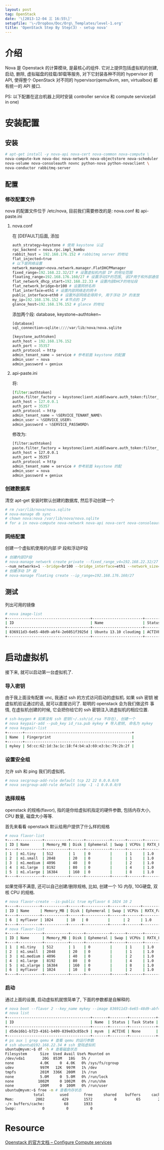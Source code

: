 ```yaml
---
layout: post
tag: OpenStack
date: '\[2013-12-04 三 16:55\]'
setupfile: '\~/Dropbox/Doc/Org\_Templates/level-1.org'
title: 'OpenStack Step By Step(3) - setup nova'
---
```


介绍
====

Nova 是 Openstack 的计算模块, 是最核心的组件.
它对上提供包括虚拟机的创建, 启动, 删除, 虚拟磁盘的挂载/卸载等服务,
对下它封装各种不同的 hypervisor 的 API, 使得整个 OpenStack 对不同的
hypervisor(qemu/kvm, xen, virtualbox) 都有统一的 API 接口.

PS: 以下配置在这台机器上同时安装 controller service 和 compute
service(all in one)

安装配置
========

安装
----

``` bash
# apt-get install -y nova-api nova-cert nova-common nova-compute \
nova-compute-kvm nova-doc nova-network nova-objectstore nova-scheduler \
nova-volume nova-consoleauth novnc python-nova python-novaclient \
nova-conductor rabbitmq-server
```

配置
----

### 修改配置文件

nova 的配置文件位于 /etc/nova, 目前我们需要修改的是: nova.conf 和
api-paste.ini

1.  nova.conf

    在 \[DEFAULT\]后面, 添加

    ``` python
    auth_strategy=keystone # 使用 keystone 认证
    rpc_backend = nova.rpc.impl_kombu
    rabbit_host = 192.168.176.152 # rabbitmq server 的地址
    flat_injected=true
    # 以下是网络设置
    network_manager=nova.network.manager.FlatDHCPManager
    fixed_range=192.168.22.32/27 # 设置虚拟机内部 IP 的地址范围
    floating_range=192.168.176.160/27 # 设置浮动IP的范围, 该IP用于和外部通信
    flat_network_dhcp_start=192.168.22.33 # 设置内部DHCP的地址段
    flat_network_bridge=br100 # 设置网桥名称
    flat_interface=eth1 # 设置内部网络走的网卡
    public_interface=eth0 # 设置外部网络走得网卡, 用于浮动 IP 的发放
    my_ip=192.168.176.152 # 本节点的 IP
    glance_host=192.168.176.152 # glance 的地址
    ```

    添加两个段: database, keystone~authtoken~

    ``` python
    [database]
    sql_connection=sqlite:////var/lib/nova/nova.sqlite

    [keystone_authtoken]
    auth_host = 192.168.176.152 
    auth_port = 35357
    auth_protocol = http
    admin_tenant_name = service # 参考前面 keystone 的配置
    admin_user = nova
    admin_password = geniux
    ```

2.  api-paste.ini

    将:

    ``` python
    [filter:authtoken]
    paste.filter_factory = keystoneclient.middleware.auth_token:filter_factory
    auth_host = 127.0.0.1
    auth_port = 35357
    auth_protocol = http
    admin_tenant_name = %SERVICE_TENANT_NAME%
    admin_user = %SERVICE_USER%
    admin_password = %SERVICE_PASSWORD%
    ```

    修改为:

    ``` bash
    [filter:authtoken]
    paste.filter_factory = keystoneclient.middleware.auth_token:filter_factory
    auth_host = 127.0.0.1
    auth_port = 35357
    auth_protocol = http
    admin_tenant_name = service # 参考前面 keystone 的配
    admin_user = nova
    admin_password = geniux
    ```

### 创建数据库

清空 apt-get 安装时默认创建的数据库, 然后手动创建一个

``` bash
# rm /var/lib/nova/nova.sqlite
# nova-manage db sync
# chown nova:nova /var/lib/nova/nova.sqlite
# for a in nova-compute nova-network nova-api nova-cert nova-consoleauth nova-scheduler nova-conductor; do service "$a" restart; done
```

### 网络配置

创建一个虚拟机使用的内部 IP 段和浮动IP段

``` bash
# 创建内部IP段
# nova-manage network create private --fixed_range_v4=192.168.22.32/27 \
--num_networks=1 --bridge=br100 --bridge_interface=eth1 --network_size=32
# 创建浮动 IP 段
# nova-manage floating create --ip_range=192.168.176.160/27
```

测试
----

列出可用的镜像

``` bash
# nova image-list
+--------------------------------------+-----------------------+--------+--------+
| ID                                   | Name                  | Status | Server |
+--------------------------------------+-----------------------+--------+--------+
| 836911d3-6e65-48d9-abf4-2e6051f3925d | Ubuntu 13.10 cloudimg | ACTIVE |        |
+--------------------------------------+-----------------------+--------+--------+
```

启动虚拟机
==========

接下来, 就可以启动第一台虚拟机了.

### 导入密钥

由于我上面没有配置 vnc, 我通过 ssh 的方式访问启动的虚拟机. 如果 ssh 密钥
被虚拟机验证通过的话, 就可以直接访问了. 聪明的 openstack 会为我们做这件
事情, 在虚拟机创建的时候, 它会把你给它的 ssh 密钥注入进虚拟机的相应位置.

``` bash
# ssh-keygen # 如果没有 ssh 密钥(~/.ssh/id_rsa 不存在), 创建一个
# nova keypair-add --pub_key id_rsa.pub mykey # 导入密钥, 命名为 mykey
# nova keypair-list
+-------+-------------------------------------------------+
| Name  | Fingerprint                                     |
+-------+-------------------------------------------------+
| mykey | 5d:cc:62:1d:3a:1c:18:f4:b4:a3:69:e3:bc:79:2b:2f |
```

### 设置安全组

允许 ssh 和 ping 我们的虚拟机.

``` bash
# nova secgroup-add-rule default tcp 22 22 0.0.0.0/0
# nova secgroup-add-rule default icmp -1 -1 0.0.0.0/0
```

### 选择规格

openstack 的规格(flavor), 指的是你给虚拟机指定的硬件参数, 包括内存大小,
CPU 数量, 磁盘大小等等.

首先来看看 openstack 默认给用户提供了什么样的规格

``` bash
# nova flavor-list
+----+-----------+-----------+------+-----------+------+-------+-------------+-----------+
| ID | Name      | Memory_MB | Disk | Ephemeral | Swap | VCPUs | RXTX_Factor | Is_Public |
+----+-----------+-----------+------+-----------+------+-------+-------------+-----------+
| 1  | m1.tiny   | 512       | 1    | 0         |      | 1     | 1.0         | True      |
| 2  | m1.small  | 2048      | 20   | 0         |      | 1     | 1.0         | True      |
| 3  | m1.medium | 4096      | 40   | 0         |      | 2     | 1.0         | True      |
| 4  | m1.large  | 8192      | 80   | 0         |      | 4     | 1.0         | True      |
| 5  | m1.xlarge | 16384     | 160  | 0         |      | 8     | 1.0         | True      |
+----+-----------+-----------+------+-----------+------+-------+-------------+-----------+
```

如果觉得不满意, 还可以自己创建/删除规格, 比如, 创建一个 1G 内存,
10G硬盘, 双核 CPU 的规格.

``` bash
# nova flavor-create --is-public true myflavor 6 1024 10 2
+----+----------+-----------+------+-----------+------+-------+-------------+-----------+
| ID | Name     | Memory_MB | Disk | Ephemeral | Swap | VCPUs | RXTX_Factor | Is_Public |
+----+----------+-----------+------+-----------+------+-------+-------------+-----------+
| 6  | myflavor | 1024      | 10   | 0         |      | 2     | 1.0         | True      |
+----+----------+-----------+------+-----------+------+-------+-------------+-----------+
# nova flavor-list
+----+-----------+-----------+------+-----------+------+-------+-------------+-----------+
| ID | Name      | Memory_MB | Disk | Ephemeral | Swap | VCPUs | RXTX_Factor | Is_Public |
+----+-----------+-----------+------+-----------+------+-------+-------------+-----------+
| 1  | m1.tiny   | 512       | 1    | 0         |      | 1     | 1.0         | True      |
| 2  | m1.small  | 2048      | 20   | 0         |      | 1     | 1.0         | True      |
| 3  | m1.medium | 4096      | 40   | 0         |      | 2     | 1.0         | True      |
| 4  | m1.large  | 8192      | 80   | 0         |      | 4     | 1.0         | True      |
| 5  | m1.xlarge | 16384     | 160  | 0         |      | 8     | 1.0         | True      |
| 6  | myflavor  | 1024      | 10   | 0         |      | 2     | 1.0         | True      |
+----+-----------+-----------+------+-----------+------+-------+-------------+-----------+
```

### 启动

通过上面的设置, 启动虚拟机就恨简单了, 下面的参数都是自解释的.

``` bash
# nova boot --flavor 2 --key_name mykey --image 836911d3-6e65-48d9-abf4-2e6051f3925d myvm
# nova list
+--------------------------------------+-------+--------+------------+-------------+-----------------------+
| ID                                   | Name  | Status | Task State | Power State | Networks              |
+--------------------------------------+-------+--------+------------+-------------+-----------------------+
| d5de16b1-b723-4161-b409-839e83c85bc9 | myvm  | ACTIVE | None       | Running     | private=192.168.22.34 |
+--------------------------------------+-------+--------+------------+-------------+-----------------------+
# ps aux | grep qemu # 查看 qemu 的运行参数
# ssh ubuntu@192.168.22.34 # ssh 登陆虚拟机
ubuntu@myvm:~$ df -h # 查看磁盘状态
Filesystem      Size  Used Avail Use% Mounted on
/dev/vda1        20G  853M   18G   5% /
none            4.0K     0  4.0K   0% /sys/fs/cgroup
udev            997M   12K  997M   1% /dev
tmpfs           201M  336K  200M   1% /run
none            5.0M     0  5.0M   0% /run/lock
none           1002M     0 1002M   0% /run/shm
none            100M     0  100M   0% /run/user
ubuntu@myvm:~$ free -m # 查看内存状态
             total       used       free     shared    buffers     cached
Mem:          2002        429       1572          0         65        295
-/+ buffers/cache:         68       1933
Swap:            0          0          0
```

Resource
========

[Openstack 的官方文档 – Configure Compute
services](http://docs.openstack.org/havana/install-guide/install/apt/content/ch_nova.html)
